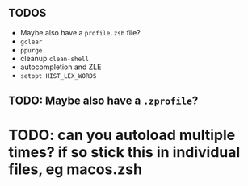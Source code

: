 ## TODOS
- Maybe also have a `profile.zsh`  file?
- `gclear`
- `ppurge`
- cleanup `clean-shell`
- autocompletion and ZLE
- `setopt HIST_LEX_WORDS`


## TODO: Maybe also have a `.zprofile`?

# TODO: can you autoload multiple times? if so stick this in individual files, eg macos.zsh
